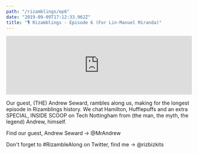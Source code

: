 ```yaml
---
path: "/rizamblings/ep6"
date: "2019-09-09T17:12:33.962Z"
title: "🎙️ Rizamblings - Episode 6 (For Lin-Manuel Miranda)"
---
```


<iframe src="https://pods.slantedpress.com/embed/3/bb9c2741f90f98144e0397438a47114b" width="100%" height="160px" style="border:none"></iframe>

Our guest, (THE) Andrew Seward, rambles along us, making for the longest episode in Rizamblings history. We chat Hamilton, Hufflepuffs and an extra SPECIAL, INSIDE SCOOP on Tech Nottingham from (the man, the myth, the legend) Andrew, himself.  

Find our guest, Andrew Seward -> @MrAndrew  

Don't forget to #RizambleAlong on Twitter, find me -> @rizbizkits